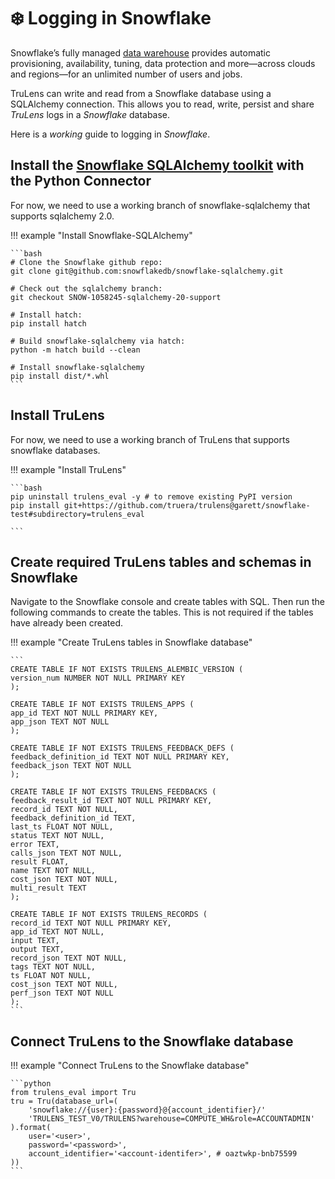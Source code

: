 # ❄️ Logging in Snowflake

Snowflake’s fully managed [data warehouse](https://www.snowflake.com/en/data-cloud/workloads/data-warehouse/?utm_cta=website-homepage-workload-card-data-warehouse) provides automatic provisioning, availability, tuning, data protection and more—across clouds and regions—for an unlimited number of users and jobs.

TruLens can write and read from a Snowflake database using a SQLAlchemy connection. This allows you to read, write, persist and share _TruLens_ logs in a _Snowflake_ database.

Here is a _working_ guide to logging in _Snowflake_.

## Install the [Snowflake SQLAlchemy toolkit](https://docs.snowflake.com/en/developer-guide/python-connector/sqlalchemy) with the Python Connector

For now, we need to use a working branch of snowflake-sqlalchemy that supports sqlalchemy 2.0.

!!! example "Install Snowflake-SQLAlchemy"

    ```bash
    # Clone the Snowflake github repo:
    git clone git@github.com:snowflakedb/snowflake-sqlalchemy.git

    # Check out the sqlalchemy branch:
    git checkout SNOW-1058245-sqlalchemy-20-support

    # Install hatch:
    pip install hatch

    # Build snowflake-sqlalchemy via hatch:
    python -m hatch build --clean

    # Install snowflake-sqlalchemy
    pip install dist/*.whl
    ```

## Install TruLens

For now, we need to use a working branch of TruLens that supports snowflake databases.

!!! example "Install TruLens"

    ```bash
    pip uninstall trulens_eval -y # to remove existing PyPI version
    pip install git+https://github.com/truera/trulens@garett/snowflake-test#subdirectory=trulens_eval

    ```

## Create required TruLens tables and schemas in Snowflake

Navigate to the Snowflake console and create tables with SQL. Then run the following commands to create the tables. This is not required if the tables have already been created.

!!! example "Create TruLens tables in Snowflake database"

    ```
    CREATE TABLE IF NOT EXISTS TRULENS_ALEMBIC_VERSION (
    version_num NUMBER NOT NULL PRIMARY KEY
    );

    CREATE TABLE IF NOT EXISTS TRULENS_APPS (
    app_id TEXT NOT NULL PRIMARY KEY,
    app_json TEXT NOT NULL
    );

    CREATE TABLE IF NOT EXISTS TRULENS_FEEDBACK_DEFS (
    feedback_definition_id TEXT NOT NULL PRIMARY KEY,
    feedback_json TEXT NOT NULL
    );

    CREATE TABLE IF NOT EXISTS TRULENS_FEEDBACKS (
    feedback_result_id TEXT NOT NULL PRIMARY KEY,
    record_id TEXT NOT NULL,
    feedback_definition_id TEXT,
    last_ts FLOAT NOT NULL,
    status TEXT NOT NULL,
    error TEXT,
    calls_json TEXT NOT NULL,
    result FLOAT,
    name TEXT NOT NULL,
    cost_json TEXT NOT NULL,
    multi_result TEXT
    );

    CREATE TABLE IF NOT EXISTS TRULENS_RECORDS (
    record_id TEXT NOT NULL PRIMARY KEY,
    app_id TEXT NOT NULL,
    input TEXT,
    output TEXT,
    record_json TEXT NOT NULL,
    tags TEXT NOT NULL,
    ts FLOAT NOT NULL,
    cost_json TEXT NOT NULL,
    perf_json TEXT NOT NULL
    );
    ```

## Connect TruLens to the Snowflake database

!!! example "Connect TruLens to the Snowflake database"

    ```python
    from trulens_eval import Tru
    tru = Tru(database_url=(
        'snowflake://{user}:{password}@{account_identifier}/'
        'TRULENS_TEST_V0/TRULENS?warehouse=COMPUTE_WH&role=ACCOUNTADMIN'
    ).format(
        user='<user>',
        password='<password>',
        account_identifier='<account-identifer>', # oaztwkp-bnb75599
    ))
    ```
